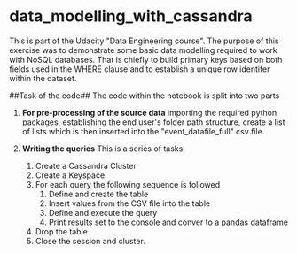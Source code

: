 # data_modelling_with_cassandra
This is part of the Udacity "Data Engineering course".  The purpose of this exercise was to demonstrate some basic data modelling required to work with NoSQL databases.  That is chiefly to build primary keys based on both fields used in the WHERE clause and to establish a unique row identifer within the dataset.

##Task of the code##
The code within the notebook is split into two parts

1. __For pre-processing of the source data__
importing the required python packages, establishing the end user's folder path structure, create a list of lists which is then inserted into the "event_datafile_full" csv file.

2. __Writing the queries__
This is a series of tasks.
    1. Create a Cassandra Cluster
    2. Create a Keyspace
    3. For each query the following sequence is followed
        1. Define and create the table
        2. Insert values from the CSV file into the table
        3. Define and execute the query
        4. Print results set to the console and conver to a pandas dataframe
    4. Drop the table
    5. Close the session and cluster.

